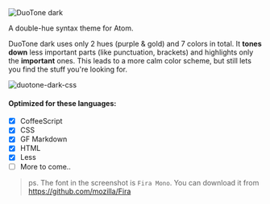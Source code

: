 <img alt="DuoTone dark" style="max-width: 272px" src="https://cloud.githubusercontent.com/assets/378023/6995981/3d455d76-dba6-11e4-9740-23202591201b.png">

A double-hue syntax theme for Atom.

DuoTone dark uses only 2 hues (purple & gold) and 7 colors in total. It __tones down__ less important parts (like punctuation, brackets) and highlights only the __important__ ones. This leads to a more calm color scheme, but still lets you find the stuff you're looking for.

![duotone-dark-css](https://cloud.githubusercontent.com/assets/378023/6996081/4dc96804-dbab-11e4-95f9-cc06a67452cb.png)

#### Optimized for these languages:

- [x] CoffeeScript
- [x] CSS
- [x] GF Markdown
- [x] HTML
- [x] Less
- [ ] More to come..

> ps. The font in the screenshot is `Fira Mono`. You can download it from https://github.com/mozilla/Fira
